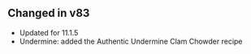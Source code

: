 ## Changed in v83

* Updated for 11.1.5
* Undermine: added the Authentic Undermine Clam Chowder recipe

